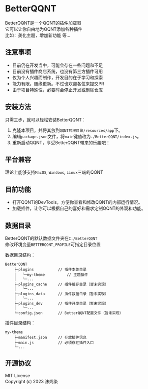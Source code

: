 # BetterQQNT

BetterQQNT是一个QQNT的插件加载器  
它可以让你自由地为QQNT添加各种插件  
比如：美化主题，增加新功能 等...


## 注意事项

- 目前仍在开发当中，可能会存在一些问题和不足
- 目前没有插件商店系统，也没有第三方插件可用
- 仅为个人兴趣而制作，开发目的在于学习和探索
- 能力有限，随缘更新。不过也欢迎各位来提交PR
- 由于项目特殊性，必要时会停止开发或删除仓库


## 安装方法

只需三步，就可以轻松安装BetterQQNT：

1. 克隆本项目，并将其放到`QQNT的根目录/resources/app`下。
2. 编辑`package.json`文件，将`main`键值改为`./BetterQQNT/index.js`。
3. 重新启动QQNT，享受BetterQQNT带来的乐趣吧！


## 平台兼容

理论上能够支持`MacOS`, `Windows`, `Linux`三端的QQNT


## 目前功能

- 打开QQNT的DevTools，方便你查看和修改QQNT的内部运行情况。
- 加载插件，让你可以根据自己的喜好和需求定制QQNT的外观和功能。


## 数据目录

BetterQQNT的默认数据文件夹在`C:/BetterQQNT`  
修改环境变量`BETTERQQNT_PROFILE`可指定目录位置  

数据目录结构：
```
BetterQQNT
    ├─plugins           // 插件本体目录
    │   └─my-theme          // 主题插件
    │   └─...
    ├─plugins_cache     // 插件缓存目录（暂未实现）
    │   └─...
    ├─plugins_data      // 插件数据目录（暂未实现）
    │   └─...
    ├─plugins_dev       // 插件开发目录（暂未实现）
    │   └─...
    └─config.json       // BetterQQNT配置文件（暂未实现）
```

插件目录结构：
```
my-theme
    ├─manifest.json     // 存放插件信息
    ├─main.js           // 必须存在插件入口
    └─...
```


## 开源协议

MIT License  
Copyright (c) 2023 沫烬染
